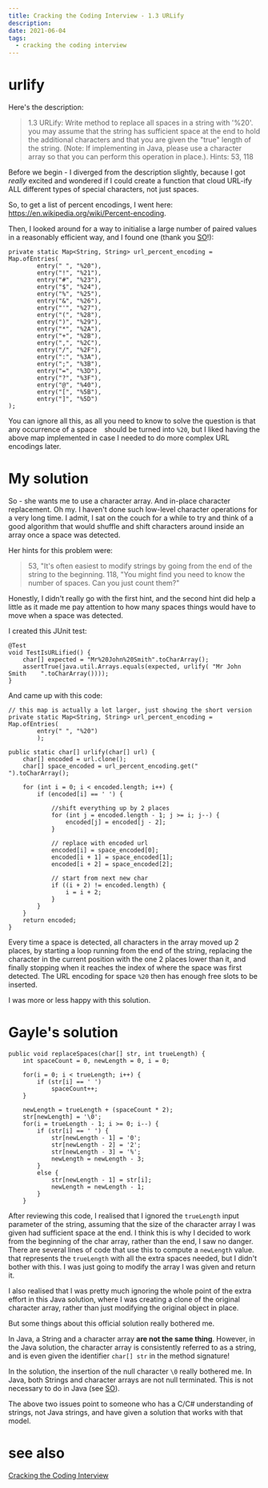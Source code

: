 ```yaml
---
title: Cracking the Coding Interview - 1.3 URLify
description:
date: 2021-06-04
tags:
  - cracking the coding interview
---
```


# urlify

Here's the description:

> 1.3 URLify: Write  method to replace all spaces in a string with '%20'. you may assume that the string has sufficient space at the end to hold the additional characters and that you are given the "true" length of the string. (Note: If implementing in Java, please use a character array so that you can perform this operation in place.).
> Hints: 53, 118

Before we begin - I diverged from the description slightly, because I got *really* excited and wondered if I could create a function that cloud URL-ify ALL different types of special characters, not just spaces.

So, to get a list of percent encodings, I went here: https://en.wikipedia.org/wiki/Percent-encoding.

Then, I looked around for a way to initialise a large number of paired values in a reasonably efficient way, and I found one (thank you [SO](https://stackoverflow.com/questions/6802483/how-to-directly-initialize-a-hashmap-in-a-literal-way)!):

    private static Map<String, String> url_percent_encoding = Map.ofEntries(
            entry(" ", "%20"),
            entry("!", "%21"),
            entry("#", "%23"),
            entry("$", "%24"),
            entry("%", "%25"),
            entry("&", "%26"),
            entry("'", "%27"),
            entry("(", "%28"),
            entry(")", "%29"),
            entry("*", "%2A"),
            entry("+", "%2B"),
            entry(",", "%2C"),
            entry("/", "%2F"),
            entry(":", "%3A"),
            entry(";", "%3B"),
            entry("=", "%3D"),
            entry("?", "%3F"),
            entry("@", "%40"),
            entry("[", "%5B"),
            entry("]", "%5D")
    );
	
You can ignore all this, as all you need to know to solve the question is that any occurrence of a space ` `  should be turned into `%20`, but I liked having the above map implemented in case I needed to do more complex URL encodings later.
	
# My solution

So - she wants me to use a character array. And in-place character replacement. Oh my. I haven't done such low-level character operations for a very long time. I admit, I sat on the couch for a while to try and think of a good algorithm that would shuffle and shift characters around inside an array once a space was detected.

Her hints for this problem were:

> 53, "It's often easiest to modify strings by going from the end of the string to the beginning.
> 118, "You might find you need to know the number of spaces. Can you just count them?"

Honestly, I didn't really go with the first hint, and the second hint did help a little as it made me pay attention to how many spaces things would have to move when a space was detected.

I created this JUnit test:

    @Test
    void TestIsURLified() {
        char[] expected = "Mr%20John%20Smith".toCharArray();
        assertTrue(java.util.Arrays.equals(expected, urlify( "Mr John Smith    ".toCharArray())));
    }
	
And came up with this code:

	// this map is actually a lot larger, just showing the short version
    private static Map<String, String> url_percent_encoding = Map.ofEntries(
            entry(" ", "%20")
			);

    public static char[] urlify(char[] url) {
        char[] encoded = url.clone();
        char[] space_encoded = url_percent_encoding.get(" ").toCharArray();
        
        for (int i = 0; i < encoded.length; i++) {
            if (encoded[i] == ' ') {

                //shift everything up by 2 places
                for (int j = encoded.length - 1; j >= i; j--) {
                    encoded[j] = encoded[j - 2];
                }
				
                // replace with encoded url
                encoded[i] = space_encoded[0];
                encoded[i + 1] = space_encoded[1];
                encoded[i + 2] = space_encoded[2];

                // start from next new char
                if ((i + 2) != encoded.length) {
                    i = i + 2;
                }
            }
        }
        return encoded;
    }
	
Every time a space is detected, all characters in the array moved up 2 places, by starting a loop running from the end of the string, replacing the character in the current position with the one 2 places lower than it, and finally stopping when it reaches the index of where the space was first detected. The URL encoding for space `%20` then has enough free slots to be inserted.

I was more or less happy with this solution.

# Gayle's solution

	public void replaceSpaces(char[] str, int trueLength) {
        int spaceCount = 0, newLength = 0, i = 0;

        for(i = 0; i < trueLength; i++) {
            if (str[i] == ' ')
                spaceCount++;
        }

        newLength = trueLength + (spaceCount * 2);
        str[newLength] = '\0';
        for(i = trueLength - 1; i >= 0; i--) {
            if (str[i] == ' ') {
                str[newLength - 1] = '0';
                str[newLength - 2] = '2';
                str[newLength - 3] = '%';
                newLength = newLength - 3;
            }
            else {
                str[newLength - 1] = str[i];
                newLength = newLength - 1;
            }
        }

After reviewing this code, I realised that I ignored the `trueLength` input parameter of the string, assuming that the size of the character array I was given had sufficient space at the end. I think this is why I decided to work from the beginning of the char array, rather than the end, I saw no danger. There are several lines of code that use this to compute a `newLength` value. that represents the `trueLength` with all the extra spaces needed, but I didn't bother with this. I was just going to modify the array I was given and return it.

I also realised that I was pretty much ignoring the whole point of the extra effort in this Java solution, where I was creating a clone of the original character array, rather than just modifying the original object in place.

But some things about this official solution really bothered me.

In Java, a String and a character array **are not the same thing**. However, in the Java solution, the character array is consistently referred to as a string, and is even given the identifier `char[] str` in the method signature!

In the solution, the insertion of the null character `\0` really bothered me. In Java, both Strings and character arrays are not null terminated. This is not necessary to do in Java (see [SO](https://stackoverflow.com/questions/2523284/java-string-replace-and-the-nul-null-ascii-0-character)).

The above two issues point to someone who has a C/C# understanding of strings, not Java strings, and have given a solution that works with that model.

# see also
[Cracking the Coding Interview](Cracking%20the%20Coding%20Interview.md)